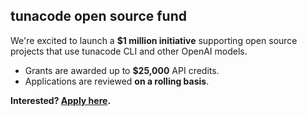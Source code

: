 ## tunacode open source fund

We're excited to launch a **$1 million initiative** supporting open source projects that use tunacode CLI and other OpenAI models.

- Grants are awarded up to **$25,000** API credits.
- Applications are reviewed **on a rolling basis**.

**Interested? [Apply here](https://openai.com/form/tunacode-open-source-fund/).** 
